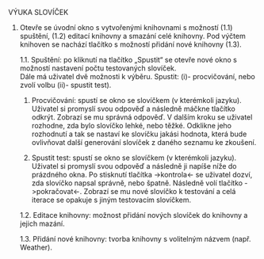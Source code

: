 VÝUKA SLOVÍČEK

1. Otevře se úvodní okno s vytvořenými knihovnami s možností (1.1) spuštění, (1.2) editací knihovny a smazání celé knihovny. Pod výčtem knihoven se nachází tlačítko s možností přidání nové knihovny (1.3). 

    1.1. Spuštění: po kliknutí na tlačítko „Spustit“ se otevře nové okno s možností nastavení počtu testovaných slovíček.  
     Dále má uživatel dvě možnosti k výběru. Spustit: (i)- procvičování, nebo zvolí volbu (ii)- spustit test).

      1. Procvičování: spustí se okno se slovíčkem (v kterémkoli jazyku). Uživatel si promyslí svou odpověď a následně máčkne tlačítko odkrýt. Zobrazí se mu správná odpověď. V dalším kroku se uživatel rozhodne, zda bylo slovíčko lehké, nebo těžké. Odklikne jeho rozhodnutí a tak se nastaví ke slovíčku jakási hodnota, která bude ovlivňovat další generování slovíček z daného seznamu ke zkoušení.

      2. Spustit test: spustí se okno se slovíčkem (v kterémkoli jazyku). Uživatel si promyslí svou odpověď a následně ji napíše níže do prázdného okna. Po stisknutí tlačítka ->kontrola<- se uživatel dozví, zda slovíčko napsal správně, nebo špatně. Následně volí tlačítko ->pokračovat<-. Zobrazí se mu nové slovíčko k testování a celá iterace se opakuje s jiným testovacím slovíčkem.

   1.2. Editace knihovny: možnost přidání nových slovíček do knihovny a jejich mazání.

   1.3. Přidání nové knihovny: tvorba knihovny s volitelným názvem (např. Weather). 

